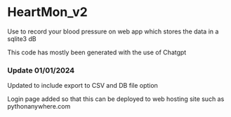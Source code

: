 # HeartMon_v2
Use to record your blood pressure on web app which stores the data in a sqlite3 dB

This code has mostly been generated with the use of Chatgpt

### Update 01/01/2024 ###
Updated to include export to CSV and DB file option

Login page added so that this can be deployed to web hosting site such as pythonanywhere.com

